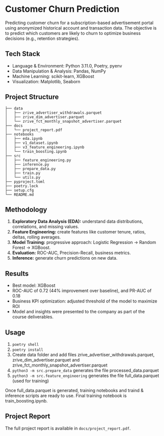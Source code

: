 # Customer Churn Prediction

Predicting customer churn for a subscription-based advertisement portal using anonymized historical account and transaction data. The objective is to predict which customers are likely to churn to optimize business decisions (e.g., retention strategies).

## Tech Stack

- Language & Environment: Python 3.11.0, Poetry, pyenv
- Data Manipulation & Analysis: Pandas, NumPy
- Machine Learning: scikit-learn, XGBoost
- Visualization: Matplotlib, Seaborn

## Project Structure

```text
├── data
│   ├── zrive_advertiser_withdrawals.parquet
│   ├── zrive_dim_advertiser.parquet
│   └── zrive_fct_monthly_snapshot_advertiser.parquet
├── docs
│   └── project_report.pdf
├── notebooks
│   ├── eda.ipynb
│   ├── v1_dataset.ipynb
│   ├── v3_feature_engineering.ipynb
│   └── train_boosting.ipynb
├── src
│   ├── feature_engineering.py
│   ├── inference.py
│   ├── prepare_data.py
│   ├── train.py
│   └── utils.py
├── pyproject.toml
├── poetry.lock
├── setup.cfg
└── README.md

```
## Methodology
1. **Exploratory Data Analysis (EDA):** understand data distributions, correlations, and missing values.  
2. **Feature Engineering:** create features like customer tenure, ratios, deltas, rolling averages.  
3. **Model Training:** progressive approach: Logistic Regression → Random Forest → XGBoost. 
4. **Evaluation:** ROC-AUC, Precision-Recall, business metrics.  
5. **Inference:** generate churn predictions on new data.

## Results
- Best model: XGBoost
- ROC-AUC of 0.72 (44% improvement over baseline), and PR-AUC of 0.18
- Business KPI optimization: adjusted threshold of the model to maximize ROI
- Model and insights were presented to the company as part of the course deliverables.


## Usage

1. `poetry shell`
2. `poetry install`
3. Create data folder and add files zrive_advertiser_withdrawals.parquet, zrive_dim_advertiser.parquet and zrive_fct_monthly_snapshot_advertiser.parquet
4. `python3 -m src.prepare_data` generates the file processed_data.parquet
5. `python3 -m src.feature_engineering` generates the file full_data.parquet (used for training)

Once full_data.parquet is generated, training notebooks and traind & inference scripts are ready to use. Final training notebook is train_boosting.ipynb.

## Project Report
The full project report is available in `docs/project_report.pdf`.